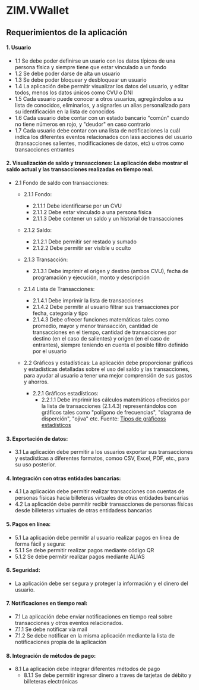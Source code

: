 # ZIM.VWallet

## Requerimientos de la aplicación

#### 1. Usuario
  - 1.1 Se debe poder definirse un usario con los datos típicos de una persona física y siempre tiene que estar vinculado a un fondo
  - 1.2 Se debe poder darse de alta un usuario
  - 1.3 Se debe poder bloquear y desbloquear un usuario
  - 1.4 La aplicación debe permitir visualizar los datos del usuario, y editar todos, menos los datos únicos como CVU o DNI
  - 1.5 Cada usuario puede conocer a otros usuarios, agregándolos a su lista de conocidos, eliminarlos, y asignarles un alias personalizado para su identificación en la lista de conocidos
  - 1.6 Cada usuario debe contar con un estado bancario "común" cuando no tiene números en rojo, y "deudor" en caso contrario
  - 1.7 Cada usuario debe contar con una lista de notificaciones la cuál indica los diferentes eventos relacionados con lass acciones del usuario (transacciones salientes, modificaciones de datos, etc) u otros como transacciones entrantes

#### 2. Visualización de saldo y transacciones: La aplicación debe mostrar el saldo actual y las transacciones realizadas en tiempo real.
- 2.1 Fondo de saldo con transacciones: 
  - 2.1.1 Fondo:
    - 2.1.1.1 Debe identificarse por un CVU
    - 2.1.1.2 Debe estar vinculado a una persona física
    - 2.1.1.3 Debe contener un saldo y un historial de transacciones
  - 2.1.2 Saldo:
    - 2.1.2.1 Debe permitir ser restado y sumado
    - 2.1.2.2 Debe permitir ser visible u oculto
  - 2.1.3 Transacción:
    - 2.1.3.1 Debe imprimir el origen y destino (ambos CVU), fecha de programación y ejecución, monto y descripción
  - 2.1.4 Lista de Transacciones:
    - 2.1.4.1 Debe imprimir la lista de transacciones
    - 2.1.4.2 Debe permitir al usuario filtrar sus transacciones por fecha, categoría y tipo
    - 2.1.4.3 Debe ofrecer funciones matemáticas tales como promedio, mayor y menor transacción, cantidad de transacciones en el tiempo, cantidad de transacciones por destino (en el caso de salientes) y orígen (en el caso de entrantes), siempre teniendo en cuenta el posible filtro definido por el usuario

  - 2.2 Gráficos y estadísticas: La aplicación debe proporcionar gráficos y estadísticas detalladas sobre el uso del saldo y las transacciones, para ayudar al usuario a tener una mejor comprensión de sus gastos y ahorros.
    - 2.2.1 Gráficos estadísticos:
      - 2.2.1.1 Debe imprimir los cálculos matemáticos ofrecidos por la lista de transacciones (2.1.4.3) representándolos con gráficos tales como "polígono de frecuencias", "diagrama de disperción", "ojiva" etc. Fuente: [Tipos de gráficoss estadísticos](https://www.probabilidadyestadistica.net/tipos-de-graficos-estadisticos/#histograma)

#### 3. Exportación de datos:
  - 3.1 La aplicación debe permitir a los usuarios exportar sus transacciones y estadísticas a diferentes formatos, comoo CSV, Excel, PDF, etc., para su uso posterior.

#### 4. Integración con otras entidades bancarias:
  - 4.1 La aplicación debe permitir realizar transacciones con cuentas de personas físicas hacia billeteras virtuales de otras entidades bancarias
  - 4.2 La aplicación debe permitir recibir transacciones de personas físicas desde billeteras virtuales de otras entidadess bancarias

#### 5. Pagos en línea:
  - 5.1 La aplicación debe permitir al usuario realizar pagos en línea de forma fácil y segura:
  - 5.1.1 Se debe permitir realizar pagos mediante código QR
   - 5.1.2 Se debe permitir realizar pagos mediante ALIAS

#### 6. Seguridad:
  - La aplicación debe ser segura y proteger la información y el dinero del usuario.

#### 7. Notificaciones en tiempo real:
  - 7.1 La aplicación debe enviar notificaciones en tiempo real sobre transacciones y otros eventos relacionados.
  - 7.1.1 Se debe notificar vía mail
   - 7.1.2 Se debe notificar en la misma aplicación mediante la lista de notificaciones propia de la aplicación

#### 8. Integración de métodos de pago:
  - 8.1 La aplicación debe integrar diferentes métodos de pago
    - 8.1.1 Se debe permitir ingresar dinero a traves de tarjetas de débito y billeteras electrónicas